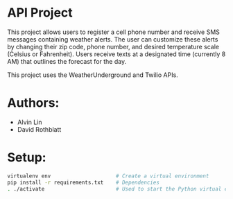 # API Project

This project allows users to register a cell phone number 
and receive SMS messages containing weather alerts. The user can customize 
these alerts by changing their zip code, phone number, and desired 
temperature scale (Celsius or Fahrenheit). Users receive texts at a designated 
time (currently 8 AM) that outlines the forecast for the day.

This project uses the WeatherUnderground and Twilio APIs.

# Authors: 
  * Alvin Lin
  * David Rothblatt

# Setup:
```bash
virtualenv env                     # Create a virtual environment
pip install -r requirements.txt    # Dependencies
. ./activate                       # Used to start the Python virtual environment
```

